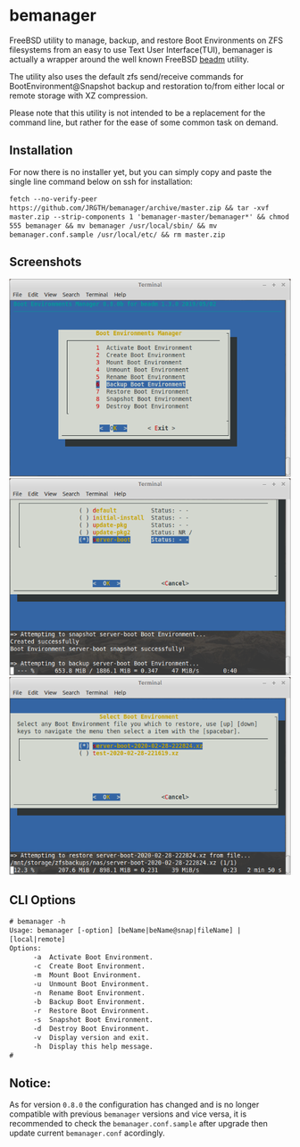 # bemanager

FreeBSD utility to manage, backup, and restore Boot Environments on ZFS filesystems from an easy to use Text User Interface(TUI), bemanager is actually a wrapper around the well known FreeBSD [beadm](https://www.freebsd.org/cgi/man.cgi?query=beadm) utility.

The utility also uses the default zfs send/receive commands for BootEnvironment@Snapshot backup and restoration to/from either local or remote storage with XZ compression.

Please note that this utility is not intended to be a replacement for the command line, but rather for the ease of some common task on demand.


## Installation

For now there is no installer yet, but you can simply copy and paste the single line command below on ssh for installation:

```
fetch --no-verify-peer https://github.com/JRGTH/bemanager/archive/master.zip && tar -xvf master.zip --strip-components 1 'bemanager-master/bemanager*' && chmod 555 bemanager && mv bemanager /usr/local/sbin/ && mv bemanager.conf.sample /usr/local/etc/ && rm master.zip
```

## Screenshots

![Bemanager Menu TUI](/docs/images/Bemanager_Menu_TUI.png)
![Bemanager Bootenv Backup](/docs/images/Bemanager_Bootenv_Backup.png)
![Bemanager Bootenv Restore](/docs/images/Bemanager_Bootenv_Restore.png)


## CLI Options

```
# bemanager -h
Usage: bemanager [-option] [beName|beName@snap|fileName] | [local|remote]
Options:
      -a  Activate Boot Environment.
      -c  Create Boot Environment.
      -m  Mount Boot Environment.
      -u  Unmount Boot Environment.
      -n  Rename Boot Environment.
      -b  Backup Boot Environment.
      -r  Restore Boot Environment.
      -s  Snapshot Boot Environment.
      -d  Destroy Boot Environment.
      -v  Display version and exit.
      -h  Display this help message.
#
```

## Notice:
As for version `0.8.0` the configuration has changed and is no longer compatible with previous `bemanager` versions and vice versa, it is recommended to check the `bemanager.conf.sample` after upgrade then update current `bemanager.conf` acordingly.
